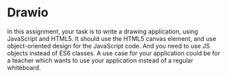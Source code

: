 # Drawio
In this assignment, your task is to write a drawing application, using JavaScript and HTML5. It
should use the HTML5 canvas element, and use object-oriented design for the JavaScript code.
And you need to use JS objects instead of ES6 classes. A use case for your application could be
for a teacher which wants to use your application instead of a regular whiteboard.
